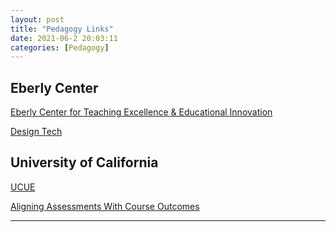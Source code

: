 ```yaml
---
layout: post
title: "Pedagogy Links"
date: 2021-06-2 20:03:11
categories: [Pedagogy]
---
```


<h2>Eberly Center</h2>
<a href="https://www.cmu.edu/teaching/index.html" target="blank">Eberly Center for Teaching Excellence & Educational Innovation</a>

<a href="https://www.cmu.edu/teaching/designteach/design/learningobjectives.html">Design Tech</a>

<h2>University of California</h2>
<a href="https://cole2.uconline.edu/courses/333119" target="_blank">UCUE</a>

<a href="https://acue.org/courses/modules/aligning-assessments-with-course-outcomes" target="_blank">Aligning Assessments With Course Outcomes</a>

---
